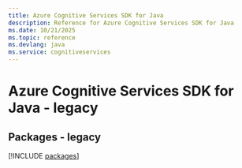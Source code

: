 ```yaml
---
title: Azure Cognitive Services SDK for Java
description: Reference for Azure Cognitive Services SDK for Java
ms.date: 10/21/2025
ms.topic: reference
ms.devlang: java
ms.service: cognitiveservices
---
```

# Azure Cognitive Services SDK for Java - legacy
## Packages - legacy
[!INCLUDE [packages](cognitive-services-index.md)]